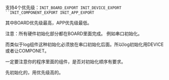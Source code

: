 支持4个优先级：`INIT_BOARD_EXPORT INIT_DEVICE_EXPORT ``INIT_COMPONENT_EXPORT INIT_APP_EXPORT`

其中BOARD优先级最高，APP优先级最低。

注意：所有硬件初始化部分都在BOARD里面完成。
例如串口初始化。

而类似于log组件这种初始化必须放在串口初始化后面。所以log初始化用DEVICE或者让COMPONET。

一定要注意你的程序里面的组件，是否对初始化顺序有要求。

先初始化的，用优先级高的。
